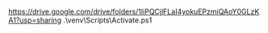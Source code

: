 https://drive.google.com/drive/folders/1IiPQCjlFLaI4yokuEPzmiQAoY0GLzKA1?usp=sharing
.\venv\Scripts\Activate.ps1